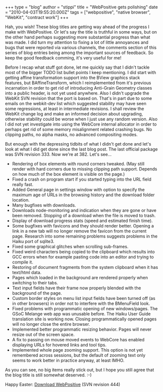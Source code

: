 +++
type = "blog"
author = "stippi"
title = "WebPositive gets polishing"
date = "2010-04-03T19:55:20.000Z"
tags = ["webpositive", "native browser", "WebKit", "contract work"]
+++

Hah, you wish! These blog titles are getting way ahead of the progress I make with WebPositive. Or let's say the title is truthful in some ways, but on the other hand perhaps suggesting more substantial progress than what was made. I did turn my attention to fixing a lot of little annoyances and bugs that were reported via various channels, the comments section of this series of blog entries being among the important sources of feedback. So keep the good feedback comming, it's very useful for me!
<!--more-->
Before I recap what stuff got done, let me quickly say that I didn't tackle most of the bigger TODO list bullet points I keep mentioning. I did start with getting affine transformation support into the BView graphics stack features, but BAffineTransform, which I reimplemented from it's previous incarnation in order to get rid of introducing Anti-Grain Geometry classes into a public header, is not yet used anywhere. Also I didn't upgrade the WebKit SVN revision that the port is based on. That's in part due to some emails on the webkit-dev list which suggested stability may have seen some regressions, at least in intermediate revisions. I shall review the WebKit change log and make an informed decision about upgrading, otherwise stability could be worse when I just use any random version. Also I did not yet investigate into using the WebCore internal allocator in order to perhaps get rid of some memory misalignment related crashing bugs. No clipping paths, no alpha masks, no advanced compositing modes.

But enough with the depressing tidbits of what I didn't get done and let's look at what I did get done since the last blog post. The last official package was SVN revision 333. Now we're at 382. Let's see...

<ul>
<li>Rendering of box elements with round corners tweaked. (May still render with hard corners due to missing clipping path support. Depends on how much of the box element is visible on the page.)</li>
<li>Fixed a crash on program start if you started typing into the URL field really fast.</li>
<li>Added General page in settings window with option to specify the maximum age of URLs in the browsing history and the download folder location.</li>
<li>Many bugfixes with downloads.</li>
<li>Downloads node-monitoring and indication when they are gone or have been removed. Stopping of a download when the file is moved to trash.</li>
<li>Display of download progress stats (speed and estimated finish time).</li>
<li>Some bugfixes with favicons and they should render better. Opening a link in a new tab will no longer remove the favicon from the current page. Research into some remaining problems suggests problems in the Haiku port of sqlite3.</li>
<li>Fixed some graphical glitches when scrolling sub-frames.</li>
<li>Fixed weird characters being copied to the clipboard which results into GCC errors when for example pasting code into an editor and trying to compile it.</li>
<li>Restoring of document fragments from the system clipboard when it has text/html data.</li>
<li>Pages which loaded in the background are rendered properly when switching to their tabs.</li>
<li>Text input fields have their frame now properly blended with the background of the page.</li>
<li>Custom border styles on menu list input fields have been turned off (as in other browsers) in order not to interfere with the BMenuField look.</li>
<li>Fixed problems with programmatic opening of new windows/pages. The GSoC Melange web app was unusable before. The Haiku User Guide translation site is working now. Closing programmatically opened pages will no longer close the entire browser.</li>
<li>Implemented better programmatic resizing behavior. Pages will never resize out of the screen space.</li>
<li>A fix to passing on mouse moved events to WebCore has enabled displaying URLs for hovered links and tool tips.</li>
<li>Implemented whole page zooming support. This option is not yet remembered across sessions, but the default of zooming text only seems to work better in practice anyway, at least IMHO.</li>
</ul>

As you can see, no big items really stick out, but I hope you still agree that the blog title is still somewhat deserved. :-)

Happy Easter: <a href="http://www.yellowbites.com/downloads/WebPositive.zip">Download WebPositive</a> (SVN revision 444)